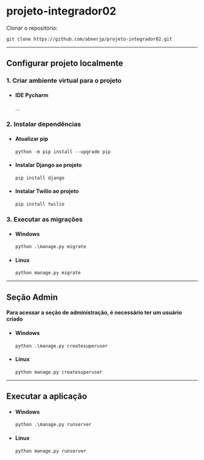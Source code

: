 # projeto-integrador02

Clonar o repositório:
```
git clone https://github.com/abnerjp/projeto-integrador02.git
```

---

## Configurar projeto localmente
### 1. Criar ambiente virtual para o projeto
- #### IDE Pycharm
    ...
### 2. Instalar dependências
- #### Atualizar pip
    ``` 
    python -m pip install --upgrade pip 
    ```


- #### Instalar Django ao projeto
    ```
    pip install django
    ```

- #### Instalar Twilio ao projeto
    ```
    pip install twilio
    ```

### 3. Executar as migrações
- #### Windows
    ```
    python .\manage.py migrate
    ```
- #### Linux
  ```
  python manage.py migrate
  ```

---

## Seção Admin
#### Para acessar a seção de administração, é necessário ter um usuário criado
- #### Windows
    ```
    python .\manage.py createsuperuser
    ```
- #### Linux
    ```
    python manage.py createsuperuser
    ```

---

## Executar a aplicação
- #### Windows
    ```
    python .\manage.py runserver
    ```
- #### Linux
    ```
    python manage.py runserver
    ```